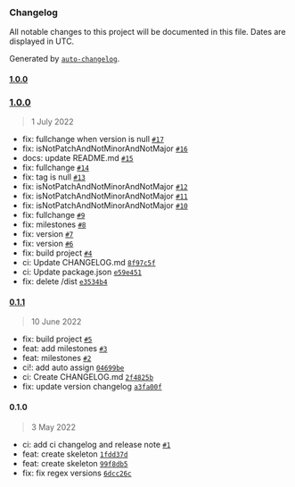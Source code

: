 ### Changelog

All notable changes to this project will be documented in this file. Dates are displayed in UTC.

Generated by [`auto-changelog`](https://github.com/CookPete/auto-changelog).

#### [1.0.0](https://github.com/madeiramadeirabr/action-generate-release/compare/1.0.0...1.0.0)

### [1.0.0](https://github.com/madeiramadeirabr/action-generate-release/compare/0.1.1...1.0.0)

> 1 July 2022

- fix: fullchange when version is null [`#17`](https://github.com/madeiramadeirabr/action-generate-release/pull/17)
- fix: isNotPatchAndNotMinorAndNotMajor [`#16`](https://github.com/madeiramadeirabr/action-generate-release/pull/16)
- docs: update README.md [`#15`](https://github.com/madeiramadeirabr/action-generate-release/pull/15)
- fix: fullchange [`#14`](https://github.com/madeiramadeirabr/action-generate-release/pull/14)
- fix: tag is null [`#13`](https://github.com/madeiramadeirabr/action-generate-release/pull/13)
- fix: isNotPatchAndNotMinorAndNotMajor [`#12`](https://github.com/madeiramadeirabr/action-generate-release/pull/12)
- fix: isNotPatchAndNotMinorAndNotMajor [`#11`](https://github.com/madeiramadeirabr/action-generate-release/pull/11)
- fix: isNotPatchAndNotMinorAndNotMajor [`#10`](https://github.com/madeiramadeirabr/action-generate-release/pull/10)
- fix: fullchange [`#9`](https://github.com/madeiramadeirabr/action-generate-release/pull/9)
- fix: milestones [`#8`](https://github.com/madeiramadeirabr/action-generate-release/pull/8)
- fix: version [`#7`](https://github.com/madeiramadeirabr/action-generate-release/pull/7)
- fix: version [`#6`](https://github.com/madeiramadeirabr/action-generate-release/pull/6)
- fix: build project [`#4`](https://github.com/madeiramadeirabr/action-generate-release/pull/4)
- ci: Update CHANGELOG.md [`8f97c5f`](https://github.com/madeiramadeirabr/action-generate-release/commit/8f97c5f13e2aebe2aa5225d9beba87cbd0c8027c)
- ci: Update package.json [`e59e451`](https://github.com/madeiramadeirabr/action-generate-release/commit/e59e451808a8b2640eb3996f64118cd40adef1c0)
- fix: delete /dist [`e3534b4`](https://github.com/madeiramadeirabr/action-generate-release/commit/e3534b45e42c4ec0e5bff4824f741d8799f1e038)

#### [0.1.1](https://github.com/madeiramadeirabr/action-generate-release/compare/0.1.0...0.1.1)

> 10 June 2022

- fix: build project [`#5`](https://github.com/madeiramadeirabr/action-generate-release/pull/5)
- feat: add milestones [`#3`](https://github.com/madeiramadeirabr/action-generate-release/pull/3)
- feat: milestones [`#2`](https://github.com/madeiramadeirabr/action-generate-release/pull/2)
- ci!: add auto assign [`04699be`](https://github.com/madeiramadeirabr/action-generate-release/commit/04699be62023ed0b99dc0aba3d30857cd8b819e9)
- ci: Create CHANGELOG.md [`2f4825b`](https://github.com/madeiramadeirabr/action-generate-release/commit/2f4825b831c66b39f25a0af9f2d6026c214e5a51)
- fix: update version changelog [`a3fa00f`](https://github.com/madeiramadeirabr/action-generate-release/commit/a3fa00fb124e18f60bad1f715b9c4f55636f8f25)

#### 0.1.0

> 3 May 2022

- ci: add ci changelog and release note [`#1`](https://github.com/madeiramadeirabr/action-generate-release/pull/1)
- feat: create skeleton [`1fdd37d`](https://github.com/madeiramadeirabr/action-generate-release/commit/1fdd37dc28bb96bb9f83680b603288d003d2af6b)
- feat: create skeleton [`99f8db5`](https://github.com/madeiramadeirabr/action-generate-release/commit/99f8db541613e5ec7965d6c5db170eb71771599e)
- fix: fix regex versions [`6dcc26c`](https://github.com/madeiramadeirabr/action-generate-release/commit/6dcc26ce66b4845d21aebc036a991bb98b8ed1cb)

